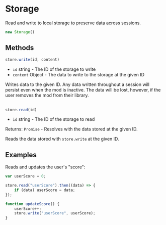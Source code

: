 # Storage

Read and write to local storage to preserve data across sessions.

```js
new Storage()
```

## Methods
```js
store.write(id, content)
```

- `id` string - The ID of the storage to write
- `content` Object - The data to write to the storage at the given ID

Writes data to the given ID. Any data written throughout a session will persist even when the mod is inactive. The data will be lost, however, if the user removes the mod from their library.
<br><br>
```js
store.read(id)
```

- `id` string - The ID of the storage to read

Returns: `Promise` - Resolves with the data stored at the given ID.

Reads the data stored with `store.write` at the given ID.

## Examples

Reads and updates the user's "score":

```js
var userScore = 0;

store.read("userScore").then((data) => {
    if (data) userScore = data;
});

function updateScore() {
    userScore++;
    store.write("userScore", userScore);
}
```